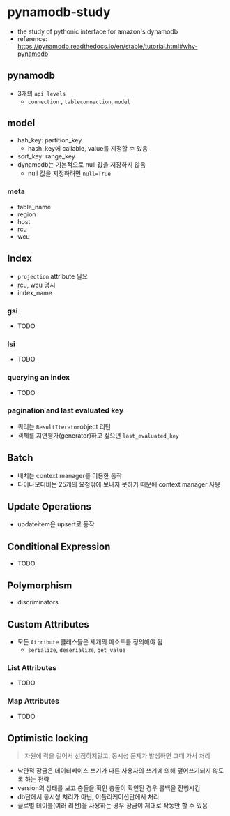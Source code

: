 # pynamodb-study
- the study of pythonic interface for amazon's dynamodb
- reference: https://pynamodb.readthedocs.io/en/stable/tutorial.html#why-pynamodb

## pynamodb
- 3개의 `api levels`
  - `connection` , `tableconnection`, `model`

## model
- hah_key: partition_key
  - hash_key에 callable, value를 지정할 수 있음
- sort_key: range_key
- dynamodb는 기본적으로 null 값을 저장하지 않음
  - null 값을 지정하려면 `null=True`
### meta
- table_name
- region
- host
- rcu
- wcu


## Index
- `projection` attribute 필요
- rcu, wcu 명시
- index_name
### gsi
- TODO
### lsi
- TODO
### querying an index
- TODO
### pagination and last evaluated key
- 쿼리는 `ResultIterator`object 리턴
- 객체를 지연평가(generator)하고 싶으면 `last_evaluated_key`


## Batch
- 배치는 context manager를 이용한 동작
- 다이나모디비는 25개의 요청밖에 보내지 못하기 때문에 context manager 사용

## Update Operations
- updateitem은 upsert로 동작 

## Conditional Expression
- TODO

## Polymorphism
- discriminators


## Custom Attributes
- 모든 `Atrribute` 클래스들은 세개의 메소드를 정의해야 됨
  - `serialize`, `deserialize`, `get_value`
### List Attributes
- TODO
### Map Attributes
- TODO

## Optimistic locking
> 자원에 락을 걸어서 선점하지말고, 동시성 문제가 발생하면 그때 가서 처리
- 낙관적 잠금은 데이터베이스 쓰기가 다른 사용자의 쓰기에 의해 덮어쓰기되지 않도록 하는 전략
- version의 상태를 보고 충돌을 확인
충돌이 확인된 경우 롤백을 진행시킴
- db단에서 동시성 처리가 아닌, 어플리케이션단에서 처리
- 글로벌 테이블(여러 리전)을 사용하는 경우 잠금이 제대로 작동안 할 수 있음